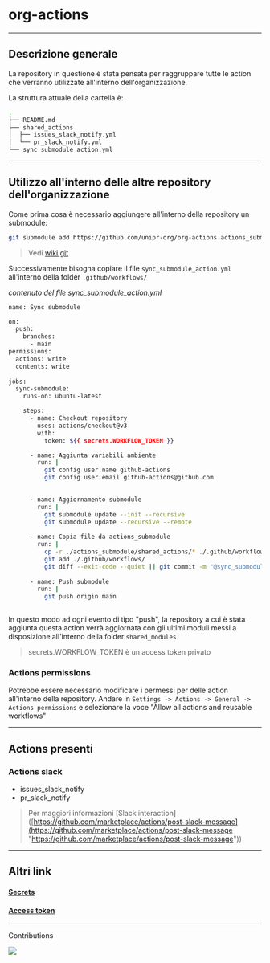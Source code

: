# org-actions

---

## Descrizione generale

La repository in questione è stata pensata per raggruppare tutte le action che verranno utilizzate all'interno dell'organizzazione.

La struttura attuale della cartella è:
```bash
.
├── README.md
├── shared_actions
│  ├── issues_slack_notify.yml
│  └── pr_slack_notify.yml
└── sync_submodule_action.yml
```


---
## Utilizzo all'interno delle altre repository dell'organizzazione

Come prima cosa è necessario aggiungere all'interno della repository un submodule:
```bash
git submodule add https://github.com/unipr-org/org-actions actions_submodule
```

> Vedi [wiki git](https://git-scm.com/book/en/v2/Git-Tools-Submodules)

Successivamente bisogna copiare il file `sync_submodule_action.yml` all'interno della folder `.github/workflows/`


_contenuto del file sync_submodule_action.yml_
```bash
name: Sync submodule

on:
  push:
    branches:
      - main
permissions:
  actions: write
  contents: write
  
jobs:
  sync-submodule:
    runs-on: ubuntu-latest

    steps:
      - name: Checkout repository
        uses: actions/checkout@v3
        with:
          token: ${{ secrets.WORKFLOW_TOKEN }}

      - name: Aggiunta variabili ambiente
        run: |
          git config user.name github-actions
          git config user.email github-actions@github.com

          
      - name: Aggiornamento submodule
        run: |
          git submodule update --init --recursive
          git submodule update --recursive --remote
          
      - name: Copia file da actions_submodule
        run: |
          cp -r ./actions_submodule/shared_actions/* ./.github/workflows/
          git add ./.github/workflows/
          git diff --exit-code --quiet || git commit -m "@sync_submodule_action: Copia automatica di file da ./org-actions/shared_actions/* a ./.github/workflows/"
      
      - name: Push submodule
        run: |
          git push origin main
      
```

In questo modo ad ogni evento di tipo "push", la repository a cui è stata aggiunta questa action verrà aggiornata con gli ultimi moduli messi a disposizione all'interno della folder `shared_modules`

> secrets.WORKFLOW_TOKEN è un access token privato
### Actions permissions

Potrebbe essere necessario modificare i permessi per delle action all'interno della repository. Andare in `Settings -> Actions -> General -> Actions permissions` e selezionare la voce "Allow all actions and reusable workflows"

---
## Actions presenti


### Actions slack

- issues_slack_notify
- pr_slack_notify

> Per maggiori informazioni [Slack interaction]([https://github.com/marketplace/actions/post-slack-message](https://github.com/marketplace/actions/post-slack-message "https://github.com/marketplace/actions/post-slack-message"))


---
## Altri link

#### [Secrets](https://docs.github.com/en/actions/security-guides/using-secrets-in-github-actions)
#### [Access token](https://docs.github.com/en/authentication/keeping-your-account-and-data-secure/managing-your-personal-access-tokens)


---

Contributions

<a href="https://github.com/unipr-org/org-actions/graphs/contributors">
  <img src="https://contrib.rocks/image?repo=unipr-org/org-actions" />
</a>